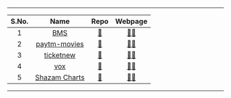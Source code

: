 ***
| S.No. | Name  | Repo | Webpage |
| :---:   | :-: |  :-: |  :-: | 
| 1 | [BMS](https://github.com/ravana69/bms/compare/main...HedCET:bms:main) | [🔗](https://github.com/ravana69/bms/) | [🐱‍👤](https://flatgithub.com/ravana69/bms/) |
| 2 | [paytm-movies](https://github.com/ravana69/paytm-movies/compare/main...HedCET:paytm-movies:main) | [🔗](https://github.com/ravana69/paytm-movies/) | [🐱‍👤](https://flatgithub.com/ravana69/bms/) |
| 3 | [ticketnew](https://github.com/ravana69/ticketnew/compare/main...HedCET:ticketnew:main) | [🔗](https://github.com/ravana69/ticketnew/) | [🐱‍👤](https://flatgithub.com/ravana69/bms/) |
| 4 | [vox](https://github.com/ravana69/vox/compare/main...HedCET:vox:main) | [🔗](https://github.com/ravana69/vox/) | [🐱‍👤](https://flatgithub.com/ravana69/bms/) |
| 5 | [Shazam Charts](https://github.com/ravana69/shazam-charts/compare/main...indraneel:shazam-charts:main) | [🔗](https://github.com/ravana69/shazam-charts/) | [🐱‍👤](https://flatgithub.com/ravana69/bms/) |
***
